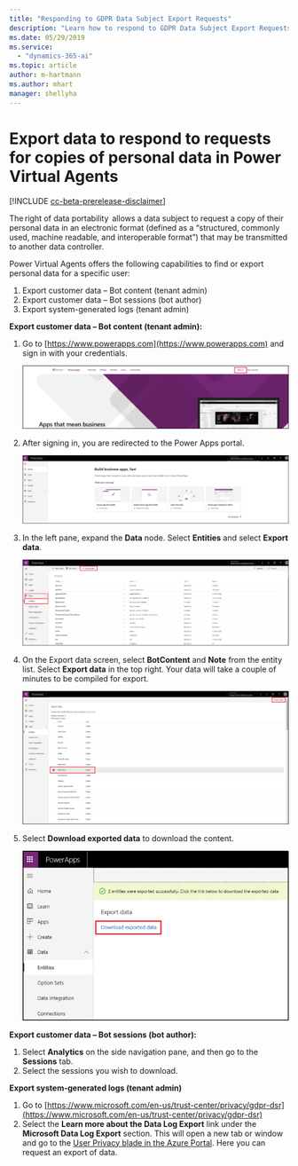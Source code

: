 ```yaml
---
title: "Responding to GDPR Data Subject Export Requests"
description: "Learn how to respond​ to GDPR Data Subject Export Requests for Power Virtual Agents."
ms.date: 05/29/2019
ms.service:
  - "dynamics-365-ai"
ms.topic: article
author: m-hartmann
ms.author: mhart
manager: shellyha
---
```


# Export data to respond to requests for copies of personal data in Power Virtual Agents

[!INCLUDE [cc-beta-prerelease-disclaimer](includes/cc-beta-prerelease-disclaimer.md)]

The right of data portability  allows a data subject to request a copy of their personal data in an electronic format (defined as a “structured, commonly used, machine readable, and interoperable format”) that may be transmitted to another data controller.

Power Virtual Agents offers the following capabilities to find or export personal data for a specific user:

1. Export customer data – Bot content (tenant admin)
2. Export customer data – Bot sessions (bot author)
3. Export system-generated logs (tenant admin) 

**Export customer data – Bot content (tenant admin):**

1. Go to [https://www.powerapps.com](https://www.powerapps.com) and sign in with your credentials.

   ![Sign in to powerapps.com](media/export-1.png)

2. After signing in, you are redirected to the Power Apps portal.

   ![Power Apps portal](media/export-2.png)

3. In the left pane, expand the **Data** node. Select **Entities** and select **Export data**.

   ![Clickpath to export data](media/export-3.png)

4. On the Export data screen, select **BotContent** and **Note** from the entity list. Select **Export data** in the top right. Your data will take a couple of minutes to be compiled for export.

   ![Select entities for export](media/export-4.png)

5. Select **Download exported data** to download the content.

   ![Download exported data](media/export-6.png)

**Export customer data – Bot sessions (bot author):**
 
1. Select **Analytics** on the side navigation pane, and then go to the **Sessions** tab.
2. Select the sessions you wish to download.

**Export system-generated logs (tenant admin)**


1. Go to [https://www.microsoft.com/en-us/trust-center/privacy/gdpr-dsr](https://www.microsoft.com/en-us/trust-center/privacy/gdpr-dsr)
2. Select the **Learn more about the Data Log Export** link under the **Microsoft Data Log Export** section. This will open a new tab or window and go to the [User Privacy blade in the Azure Portal](https://portal.azure.com/#blade/Microsoft_Azure_Policy/UserPrivacyMenuBlade/Overview). Here you can request an export of data.
